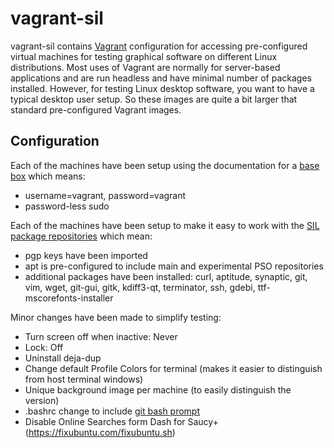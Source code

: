 # vagrant-sil

vagrant-sil contains [Vagrant](www.vagrantup.com) configuration for accessing pre-configured virtual machines for testing graphical software on different Linux distributions.  Most uses of Vagrant are normally for server-based applications and are run headless and have minimal number of packages installed.  However, for testing Linux desktop software, you want to have a typical desktop user setup.  So these images are quite a bit larger that standard pre-configured Vagrant images.

## Configuration

Each of the machines have been setup using the documentation for a [base box](https://docs.vagrantup.com/v2/boxes/base.html) which means:
* username=vagrant, password=vagrant
* password-less sudo

Each of the machines have been setup to make it easy to work with the [SIL package repositories](http://packages.sil.org) which mean:
* pgp keys have been imported
* apt is pre-configured to include main and experimental PSO repositories
* additional packages have been installed: curl, aptitude, synaptic, git, vim, wget, git-gui, gitk, kdiff3-qt, terminator, ssh, gdebi, ttf-mscorefonts-installer

Minor changes have been made to simplify testing:
* Turn screen off when inactive: Never
* Lock: Off
* Uninstall deja-dup
* Change default Profile Colors for terminal (makes it easier to distinguish from host terminal windows)
* Unique background image per machine (to easily distinguish the version)
* .bashrc change to include [git bash prompt](http://www.thehubbards.org/blog/2014/05/22/git-changing-bash-prompt/)
* Disable Online Searches form Dash for Saucy+ (https://fixubuntu.com/fixubuntu.sh)

